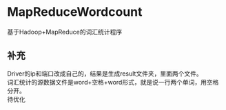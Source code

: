 # MapReduceWordcount
基于Hadoop+MapReduce的词汇统计程序  
## 补充
Driver的ip和端口改成自己的，结果是生成result文件夹，里面两个文件。  
词汇统计的源数据文件是word+空格+word形式，就是说一行两个单词，用空格分开。  
待优化
